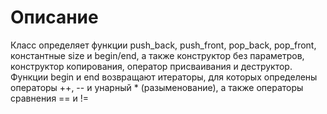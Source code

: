 # Описание
Класс определяет функции push_back, push_front, pop_back, pop_front, константные size и begin/end, а также конструктор без параметров, конструктор копирования, оператор присваивания и деструктор. Функции begin и end возвращают итераторы, для которых определены операторы ++, -- и унарный * (разыменование), а также операторы сравнения == и !=
